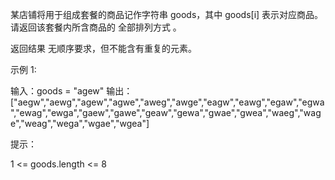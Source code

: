 某店铺将用于组成套餐的商品记作字符串 goods，其中 goods[i] 表示对应商品。请返回该套餐内所含商品的 全部排列方式 。

返回结果 无顺序要求，但不能含有重复的元素。

 

示例 1:

输入：goods = "agew"
输出：["aegw","aewg","agew","agwe","aweg","awge","eagw","eawg","egaw","egwa","ewag","ewga","gaew","gawe","geaw","gewa","gwae","gwea","waeg","wage","weag","wega","wgae","wgea"]
 

提示：

1 <= goods.length <= 8
 